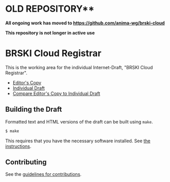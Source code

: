 # OLD REPOSITORY**

**All ongoing work has moved to https://github.com/anima-wg/brski-cloud**

**This repository is not longer in active use**

# BRSKI Cloud Registrar

This is the working area for the individual Internet-Draft, "BRSKI Cloud Registrar".

* [Editor's Copy](https://upros.github.io/brski-cloud/#go.draft-friel-anima-brski-cloud.html)
* [Individual Draft](https://tools.ietf.org/html/draft-friel-anima-brski-cloud)
* [Compare Editor's Copy to Individual Draft](https://upros.github.io/brski-cloud/#go.draft-friel-anima-brski-cloud.diff)

## Building the Draft

Formatted text and HTML versions of the draft can be built using `make`.

```sh
$ make
```

This requires that you have the necessary software installed.  See
[the instructions](https://github.com/martinthomson/i-d-template/blob/master/doc/SETUP.md).


## Contributing

See the
[guidelines for contributions](https://github.com/upros/brski-cloud/blob/master/CONTRIBUTING.md).
